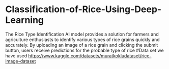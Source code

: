 # Classification-of-Rice-Using-Deep-Learning
The Rice Type Identification AI model provides a solution for farmers and agriculture enthusiasts to identify various types of rice grains quickly and accurately. By uploading an image of a rice grain and clicking the submit button, users receive predictions for the probable type of rice
#Data set we have used
https://www.kaggle.com/datasets/muratkokludataset/rice-image-dataset
